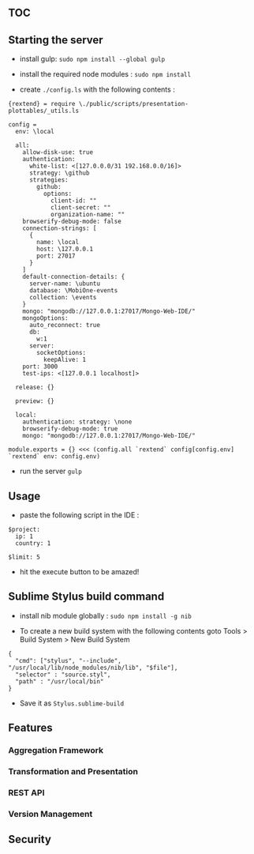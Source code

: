 ## TOC

## Starting the server

* install gulp: 
``` sudo npm install --global gulp ```

* install the required node modules :
``` sudo npm install ```

* create ``` ./config.ls ``` with the following contents :
```
{rextend} = require \./public/scripts/presentation-plottables/_utils.ls  

config =
  env: \local

  all:
    allow-disk-use: true
    authentication:
      white-list: <[127.0.0.0/31 192.168.0.0/16]>
      strategy: \github
      strategies:
        github:
          options:
            client-id: ""
            client-secret: ""
            organization-name: ""
    browserify-debug-mode: false
    connection-strings: [
      {
        name: \local
        host: \127.0.0.1
        port: 27017
      }
    ]
    default-connection-details: {
      server-name: \ubuntu
      database: \MobiOne-events
      collection: \events
    }    
    mongo: "mongodb://127.0.0.1:27017/Mongo-Web-IDE/"
    mongoOptions:
      auto_reconnect: true
      db:
        w:1
      server:
        socketOptions: 
          keepAlive: 1    
    port: 3000
    test-ips: <[127.0.0.1 localhost]>

  release: {}  

  preview: {}

  local:
    authentication: strategy: \none
    browserify-debug-mode: true    
    mongo: "mongodb://127.0.0.1:27017/Mongo-Web-IDE/"

module.exports = {} <<< (config.all `rextend` config[config.env] `rextend` env: config.env)
```

* run the server
``` gulp ```

## Usage

* paste the following script in the IDE : 
```
$project:
  ip: 1
  country: 1
  
$limit: 5
```

* hit the execute button to be amazed!

## Sublime Stylus build command

* install nib module globally :
``` sudo npm install -g nib ```

* To create a new build system with the following contents goto Tools > Build System > New Build System
```
{
  "cmd": ["stylus", "--include", "/usr/local/lib/node_modules/nib/lib", "$file"],
  "selector" : "source.styl",
  "path" : "/usr/local/bin"
}
```

* Save it as ``` Stylus.sublime-build ```




## Features

### Aggregation Framework

### Transformation and Presentation

### REST API

### Version Management

## Security